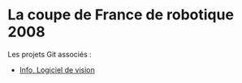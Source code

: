 # La coupe de France de robotique 2008

Les projets Git associés :

  * [Info, Logiciel de vision](https://github.com/ens-krobot/info_2008_vision)

